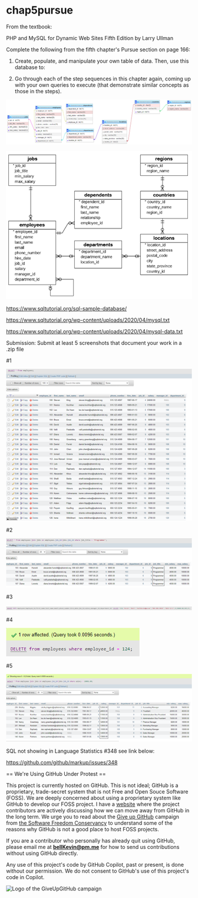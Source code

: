 # chap5pursue

From the textbook:

PHP and MySQL for Dynamic Web Sites Fifth Edition by Larry Ullman

Complete the following from the fifth chapter's Pursue section on page 166:

1. Create, populate, and manipulate your own table of data. Then, use this database to:

2. Go through each of the step sequences in this chapter again, coming up with your own queries to execute (that demonstrate
similar concepts as those in the steps).

![p](https://github.com/bell-kevin/chap5pursue/blob/main/diagram.PNG)

![p](https://github.com/bell-kevin/chap5pursue/blob/main/SQL-Sample-Database-Schema.png)

https://www.sqltutorial.org/sql-sample-database/

https://www.sqltutorial.org/wp-content/uploads/2020/04/mysql.txt

https://www.sqltutorial.org/wp-content/uploads/2020/04/mysql-data.txt

Submission: Submit at least 5 screenshots that document your work in a .zip file

#1

![p](https://github.com/bell-kevin/chap5pursue/blob/main/chap5pursue/one.PNG)

#2

![p](https://github.com/bell-kevin/chap5pursue/blob/main/chap5pursue/two.PNG)

#3

![p](https://github.com/bell-kevin/chap5pursue/blob/main/chap5pursue/three.PNG)

#4

![p](https://github.com/bell-kevin/chap5pursue/blob/main/chap5pursue/four.PNG)

#5

![p](https://github.com/bell-kevin/chap5pursue/blob/main/chap5pursue/five.PNG)

SQL not showing in Language Statistics #348 see link below:

https://github.com/github/markup/issues/348

== We're Using GitHub Under Protest ==

This project is currently hosted on GitHub.  This is not ideal; GitHub is a
proprietary, trade-secret system that is not Free and Open Souce Software
(FOSS).  We are deeply concerned about using a proprietary system like GitHub
to develop our FOSS project. I have a [website](https://bellKevin.me) where the
project contributors are actively discussing how we can move away from GitHub
in the long term.  We urge you to read about the [Give up GitHub](https://GiveUpGitHub.org) campaign 
from [the Software Freedom Conservancy](https://sfconservancy.org) to understand some of the reasons why GitHub is not 
a good place to host FOSS projects.

If you are a contributor who personally has already quit using GitHub, please
email me at **bellKevin@pm.me** for how to send us contributions without
using GitHub directly.

Any use of this project's code by GitHub Copilot, past or present, is done
without our permission.  We do not consent to GitHub's use of this project's
code in Copilot.

![Logo of the GiveUpGitHub campaign](https://sfconservancy.org/img/GiveUpGitHub.png)
